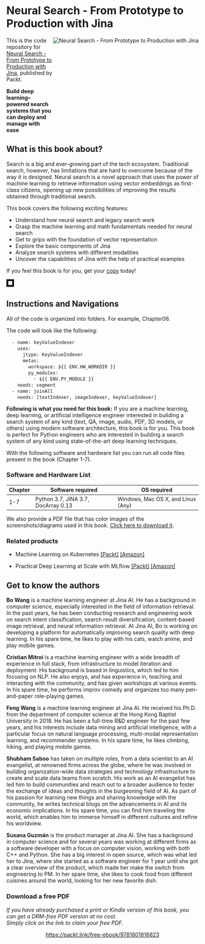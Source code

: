 


# Neural Search - From Prototype to Production with Jina

<a href="https://www.packtpub.com/product/neural-search-from-prototype-to-production-with-jina/9781801816823?utm_source=github&utm_medium=repository&utm_campaign=9781801816823"><img src="https://static.packt-cdn.com/products/9781801816823/cover/smaller" alt="Neural Search - From Prototype to Production with Jina" height="256px" align="right"></a>

This is the code repository for [Neural Search - From Prototype to Production with Jina](https://www.packtpub.com/product/neural-search-from-prototype-to-production-with-jina/9781801816823?utm_source=github&utm_medium=repository&utm_campaign=9781801816823), published by Packt.

**Build deep learning–powered search systems that you can deploy and manage with ease**

## What is this book about?
Search is a big and ever-growing part of the tech ecosystem. Traditional search, however, has limitations that are hard to overcome because of the way it is designed. Neural search is a novel approach that uses the power of machine learning to retrieve information using vector embeddings as first-class citizens, opening up new possibilities of improving the results obtained through traditional search. 

This book covers the following exciting features:
* Understand how neural search and legacy search work
* Grasp the machine learning and math fundamentals needed for neural search
* Get to grips with the foundation of vector representation
* Explore the basic components of Jina
* Analyze search systems with different modalities
* Uncover the capabilities of Jina with the help of practical examples

If you feel this book is for you, get your [copy](https://www.amazon.com/dp/1801816824) today!

<a href="https://www.packtpub.com/?utm_source=github&utm_medium=banner&utm_campaign=GitHubBanner"><img src="https://raw.githubusercontent.com/PacktPublishing/GitHub/master/GitHub.png" 
alt="https://www.packtpub.com/" border="5" /></a>

## Instructions and Navigations
All of the code is organized into folders. For example, Chapter06.

The code will look like the following:
```
  - name: keyValueIndexer
    uses:
      jtype: KeyValueIndexer
      metas:
        workspace: ${{ ENV.HW_WORKDIR }}
        py_modules:
          - ${{ ENV.PY_MODULE }}
    needs: segment
  - name: joinAll
    needs: [textIndexer, imageIndexer, keyValueIndexer]
```

**Following is what you need for this book:**
If you are a machine learning, deep learning, or artificial intelligence engineer interested in building a search system of any kind (text, QA, image, audio, PDF, 3D models, or others) using modern software architecture, this book is for you. This book is perfect for Python engineers who are interested in building a search system of any kind using state-of-the-art deep learning techniques.

With the following software and hardware list you can run all code files present in the book (Chapter 1-7).
### Software and Hardware List
| Chapter | Software required | OS required |
| -------- | ------------------------------------ | ----------------------------------- |
| 1-7 | Python 3.7, JINA 3.7, DocArray 0.13 | Windows, Mac OS X, and Linux (Any) |

We also provide a PDF file that has color images of the screenshots/diagrams used in this book. [Click here to download it](https://packt.link/minUU).

### Related products
* Machine Learning on Kubernetes [[Packt]](https://www.packtpub.com/product/machine-learning-on-kubernetes/9781803241807?utm_source=github&utm_medium=repository&utm_campaign=9781803241807) [[Amazon]](https://www.amazon.com/dp/1803241802)

* Practical Deep Learning at Scale with MLflow [[Packt]](https://www.packtpub.com/product/practical-deep-learning-at-scale-with-mlflow/9781803241333?utm_source=github&utm_medium=repository&utm_campaign=9781803241333) [[Amazon]](https://www.amazon.com/dp/1803241330)

## Get to know the authors
**Bo Wang**
 is a machine learning engineer at Jina AI. He has a background in computer science, especially interested in the field of information retrieval. In the past years, he has been conducting research and engineering work on search intent classification, search result diversification, content-based image retrieval, and neural information retrieval. At Jina AI, Bo is working on developing a platform for automatically improving search quality with deep learning. In his spare time, he likes to play with his cats, watch anime, and play mobile games.

**Cristian Mitroi**
 is a machine learning engineer with a wide breadth of experience in full stack, from infrastructure to model iteration and deployment. His background is based in linguistics, which led to him focusing on NLP. He also enjoys, and has experience in, teaching and interacting with the community, and has given workshops at various events. In his spare time, he performs improv comedy and organizes too many pen-and-paper role-playing games.

**Feng Wang**
 is a machine learning engineer at Jina AI. He received his Ph.D. from the department of computer science at the Hong Kong Baptist University in 2018. He has been a full-time R&D engineer for the past few years, and his interests include data mining and artificial intelligence, with a particular focus on natural language processing, multi-modal representation learning, and recommender systems. In his spare time, he likes climbing, hiking, and playing mobile games.

**Shubham Saboo**
 has taken on multiple roles, from a data scientist to an AI evangelist, at renowned firms across the globe, where he was involved in building organization-wide data strategies and technology infrastructure to create and scale data teams from scratch. His work as an AI evangelist has led him to build communities and reach out to a broader audience to foster the exchange of ideas and thoughts in the burgeoning field of AI. As part of his passion for learning new things and sharing knowledge with the community, he writes technical blogs on the advancements in AI and its economic implications. In his spare time, you can find him traveling the world, which enables him to immerse himself in different cultures and refine his worldview.

**Susana Guzmán**
 is the product manager at Jina AI. She has a background in computer science and for several years was working at different firms as a software developer with a focus on computer vision, working with both C++ and Python. She has a big interest in open source, which was what led her to Jina, where she started as a software engineer for 1 year until she got a clear overview of the product, which made her make the switch from engineering to PM. In her spare time, she likes to cook food from different cuisines around the world, looking for her new favorite dish.
### Download a free PDF

 <i>If you have already purchased a print or Kindle version of this book, you can get a DRM-free PDF version at no cost.<br>Simply click on the link to claim your free PDF.</i>
<p align="center"> <a href="https://packt.link/free-ebook/9781801816823">https://packt.link/free-ebook/9781801816823 </a> </p>
